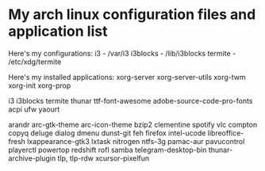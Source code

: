 # My arch linux configuration files and application list

Here's my configurations:
i3 - /var/i3
i3blocks - /lib/i3blocks
termite - /etc/xdg/termite

Here's my installed applications:
xorg-server xorg-server-utils xorg-twm xorg-init xorg-prop

i3
i3blocks
termite
thunar
ttf-font-awesome
adobe-source-code-pro-fonts
acpi
ufw
yaourt

arandr
arc-gtk-theme
arc-icon-theme
bzip2
clementine spotify vlc
compton
copyq
deluge
dialog
dmenu
dunst-git
feh
firefox
intel-ucode
libreoffice-fresh
lxappearance-gtk3
lxtask
nitrogen
ntfs-3g
pamac-aur
pavucontrol
playerctl
powertop
redshift
rofl
samba
telegram-desktop-bin
thunar-archive-plugin 
tlp, tlp-rdw
xcursor-pixelfun
